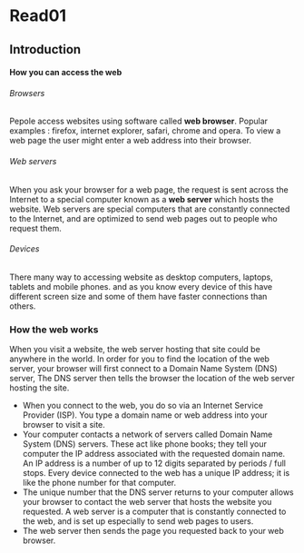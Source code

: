 # Read01
## Introduction 
#### How you can access the web
###### Browsers
Pepole access websites using software called __web browser__.
Popular examples : firefox, internet explorer, safari, chrome and opera.
To view a web page the user might enter a web address into their browser.
###### Web servers
When you ask your browser for a web page, the request is sent across the Internet to a special computer known as a __web server__ which hosts the website.
Web servers are special computers that are constantly connected to the Internet, and are optimized to send web pages out to people who request them.
###### Devices
There many way to accessing website as desktop computers, laptops, tablets and mobile phones. and as you know every device of this have different screen size and some of them have faster connections than others.

### How the web works
When you visit a website, the web server hosting that site could be anywhere in the world. In order for you to find the location of the web server, your browser will first connect to a Domain Name System (DNS) server, The DNS server then tells the browser the location of the web server hosting the site.
- When you connect to the web, you do so via an Internet Service Provider (ISP). You type a domain name or web address into your browser to visit a site.
- Your computer contacts a network of servers called Domain Name System (DNS) servers. These act like phone books; they tell your computer the IP address associated with the requested domain name. An IP address is a number of up to 12 digits separated by periods / full stops. Every device connected to the web has a unique IP address; it is like the phone number for that computer.
- The unique number that the DNS server returns to your computer allows your browser to contact the web server that hosts the website you requested. A web server is a computer that is constantly connected to the web, and is set up especially to send web pages to users.
- The web server then sends the page you requested back to your web browser.